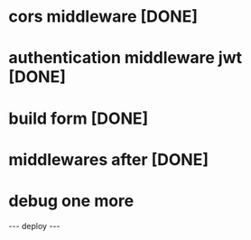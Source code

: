 # cors middleware                           [DONE]  
# authentication middleware jwt             [DONE]
# build form                                [DONE]

# middlewares after                         [DONE]

# debug one more

--- deploy ---

# 